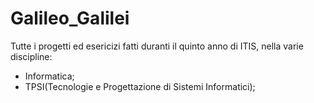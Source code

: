# Galileo_Galilei
Tutte i progetti ed esericizi fatti duranti il quinto anno di ITIS, nella varie discipline:
- Informatica;
- TPSI(Tecnologie e Progettazione di Sistemi Informatici);
